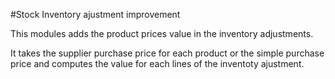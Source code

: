 #Stock Inventory ajustment improvement
    
This modules adds the product prices value in the inventory adjustments.

It takes the supplier purchase price for each product or the simple purchase price and computes the value for each lines of the inventoty ajustment.